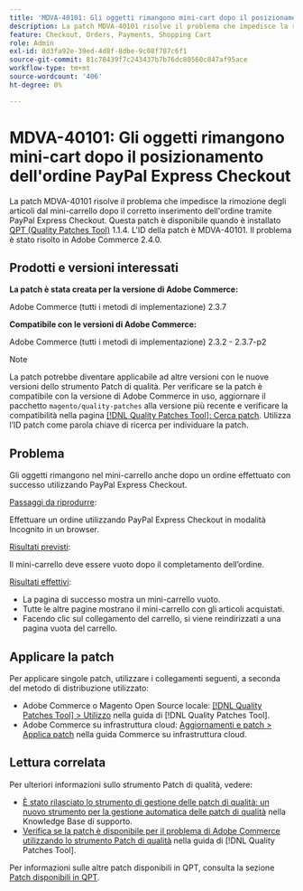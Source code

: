 ```yaml
---
title: 'MDVA-40101: Gli oggetti rimangono mini-cart dopo il posizionamento dell''ordine PayPal Express Checkout'
description: La patch MDVA-40101 risolve il problema che impedisce la rimozione degli articoli dal mini-carrello dopo il corretto inserimento dell'ordine tramite PayPal Express Checkout. Questa patch è disponibile quando è installato [Quality Patches Tool (QPT)](https://experienceleague.adobe.com/it/docs/commerce-knowledge-base/kb/announcements/commerce-announcements/magento-quality-patches-released-new-tool-to-self-serve-quality-patches) 1.1.4. L'ID della patch è MDVA-40101. Il problema è stato risolto in Adobe Commerce 2.4.0.
feature: Checkout, Orders, Payments, Shopping Cart
role: Admin
exl-id: 8d3fa92e-39ed-4d8f-8dbe-9c08f787c6f1
source-git-commit: 81c78439f7c243437b7b76dc80560c847af95ace
workflow-type: tm+mt
source-wordcount: '406'
ht-degree: 0%

---
```


# MDVA-40101: Gli oggetti rimangono mini-cart dopo il posizionamento dell&#39;ordine PayPal Express Checkout

La patch MDVA-40101 risolve il problema che impedisce la rimozione degli articoli dal mini-carrello dopo il corretto inserimento dell&#39;ordine tramite PayPal Express Checkout. Questa patch è disponibile quando è installato [QPT (Quality Patches Tool)](https://experienceleague.adobe.com/it/docs/commerce-knowledge-base/kb/announcements/commerce-announcements/magento-quality-patches-released-new-tool-to-self-serve-quality-patches) 1.1.4. L&#39;ID della patch è MDVA-40101. Il problema è stato risolto in Adobe Commerce 2.4.0.

## Prodotti e versioni interessati

**La patch è stata creata per la versione di Adobe Commerce:**

Adobe Commerce (tutti i metodi di implementazione) 2.3.7

**Compatibile con le versioni di Adobe Commerce:**

Adobe Commerce (tutti i metodi di implementazione) 2.3.2 - 2.3.7-p2

>[!NOTE]
>
>La patch potrebbe diventare applicabile ad altre versioni con le nuove versioni dello strumento Patch di qualità. Per verificare se la patch è compatibile con la versione di Adobe Commerce in uso, aggiornare il pacchetto `magento/quality-patches` alla versione più recente e verificare la compatibilità nella pagina [[!DNL Quality Patches Tool]: Cerca patch](https://experienceleague.adobe.com/it/docs/commerce-knowledge-base/kb/announcements/commerce-announcements/magento-quality-patches-released-new-tool-to-self-serve-quality-patches). Utilizza l’ID patch come parola chiave di ricerca per individuare la patch.

## Problema

Gli oggetti rimangono nel mini-carrello anche dopo un ordine effettuato con successo utilizzando PayPal Express Checkout.

<u>Passaggi da riprodurre</u>:

Effettuare un ordine utilizzando PayPal Express Checkout in modalità Incognito in un browser.

<u>Risultati previsti</u>:

Il mini-carrello deve essere vuoto dopo il completamento dell’ordine.

<u>Risultati effettivi</u>:

* La pagina di successo mostra un mini-carrello vuoto.
* Tutte le altre pagine mostrano il mini-carrello con gli articoli acquistati.
* Facendo clic sul collegamento del carrello, si viene reindirizzati a una pagina vuota del carrello.

## Applicare la patch

Per applicare singole patch, utilizzare i collegamenti seguenti, a seconda del metodo di distribuzione utilizzato:

* Adobe Commerce o Magento Open Source locale: [[!DNL Quality Patches Tool] > Utilizzo](/help/tools/quality-patches-tool/usage.md) nella guida di [!DNL Quality Patches Tool].
* Adobe Commerce su infrastruttura cloud: [Aggiornamenti e patch > Applica patch](https://experienceleague.adobe.com/docs/commerce-cloud-service/user-guide/develop/upgrade/apply-patches.html?lang=it) nella guida Commerce su infrastruttura cloud.

## Lettura correlata

Per ulteriori informazioni sullo strumento Patch di qualità, vedere:

* [È stato rilasciato lo strumento di gestione delle patch di qualità: un nuovo strumento per la gestione automatica delle patch di qualità](https://experienceleague.adobe.com/it/docs/commerce-knowledge-base/kb/announcements/commerce-announcements/magento-quality-patches-released-new-tool-to-self-serve-quality-patches) nella Knowledge Base di supporto.
* [Verifica se la patch è disponibile per il problema di Adobe Commerce utilizzando lo strumento Patch di qualità](/help/tools/quality-patches-tool/patches-available-in-qpt/check-patch-for-magento-issue-with-magento-quality-patches.md) nella guida di [!DNL Quality Patches Tool].

Per informazioni sulle altre patch disponibili in QPT, consulta la sezione [Patch disponibili in QPT](https://experienceleague.adobe.com/tools/commerce-quality-patches/index.html?lang=it).
